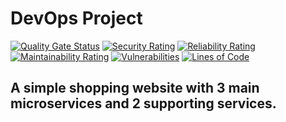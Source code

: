 # DevOps Project
[![Quality Gate Status](https://sonarcloud.io/api/project_badges/measure?project=2020HS-DevOps-Group3_DevOps-Project&metric=alert_status)](https://sonarcloud.io/summary/new_code?id=2020HS-DevOps-Group3_DevOps-Project)  [![Security Rating](https://sonarcloud.io/api/project_badges/measure?project=2020HS-DevOps-Group3_DevOps-Project&metric=security_rating)](https://sonarcloud.io/summary/new_code?id=2020HS-DevOps-Group3_DevOps-Project) [![Reliability Rating](https://sonarcloud.io/api/project_badges/measure?project=2020HS-DevOps-Group3_DevOps-Project&metric=reliability_rating)](https://sonarcloud.io/summary/new_code?id=2020HS-DevOps-Group3_DevOps-Project)  [![Maintainability Rating](https://sonarcloud.io/api/project_badges/measure?project=2020HS-DevOps-Group3_DevOps-Project&metric=sqale_rating)](https://sonarcloud.io/summary/new_code?id=2020HS-DevOps-Group3_DevOps-Project)  [![Vulnerabilities](https://sonarcloud.io/api/project_badges/measure?project=2020HS-DevOps-Group3_DevOps-Project&metric=vulnerabilities)](https://sonarcloud.io/summary/new_code?id=2020HS-DevOps-Group3_DevOps-Project) [![Lines of Code](https://sonarcloud.io/api/project_badges/measure?project=2020HS-DevOps-Group3_DevOps-Project&metric=ncloc)](https://sonarcloud.io/summary/new_code?id=2020HS-DevOps-Group3_DevOps-Project)

## A simple shopping website with 3 main microservices and 2 supporting services.

